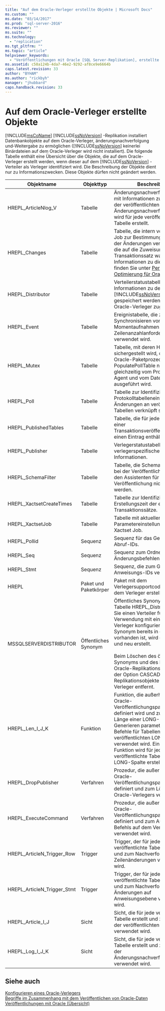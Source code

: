 ```yaml
---
title: "Auf dem Oracle-Verleger erstellte Objekte | Microsoft Docs"
ms.custom: ""
ms.date: "03/14/2017"
ms.prod: "sql-server-2016"
ms.reviewer: ""
ms.suite: ""
ms.technology: 
  - "replication"
ms.tgt_pltfrm: ""
ms.topic: "article"
helpviewer_keywords: 
  - "Veröffentlichungen mit Oracle [SQL Server-Replikation], erstellte Objekte"
ms.assetid: c58a124b-4da7-46e2-9292-af8ce9e6664b
caps.latest.revision: 33
author: "BYHAM"
ms.author: "rickbyh"
manager: "jhubbard"
caps.handback.revision: 33
---
```

# Auf dem Oracle-Verleger erstellte Objekte
  [!INCLUDE[msCoName](../../../includes/msconame-md.md)] [!INCLUDE[ssNoVersion](../../../includes/ssnoversion-md.md)] -Replikation installiert Datenbankobjekte auf dem Oracle-Verleger, änderungsnachverfolgung und-Weitergabe zu ermöglichen ([!INCLUDE[ssNoVersion](../../../includes/ssnoversion-md.md)] keinerlei Binärdateien auf dem Oracle-Verleger wird nicht installiert). Die folgende Tabelle enthält eine Übersicht über die Objekte, die auf dem Oracle-Verleger erstellt werden, wenn dieser auf dem [!INCLUDE[ssNoVersion](../../../includes/ssnoversion-md.md)] -Verteiler als Verleger identifiziert wird. Die Beschreibung der Objekte dient nur zu Informationszwecken. Diese Objekte dürfen nicht geändert werden.  
  
|Objektname|Objekttyp|Beschreibung|  
|-----------------|-----------------|-----------------|  
|HREPL_ArticleNlog_V|Tabelle|Änderungsnachverfolgungstabelle mit Informationen zu Änderungen der veröffentlichten Tabelle. Eine Änderungsnachverfolgungstabelle wird für jede veröffentlichte Tabelle erstellt.|  
|HREPL_Changes|Tabelle|Tabelle, die intern vom Xactset Job zur Bestimmung der Anzahl der Änderungen verwendet wird, die auf die Zuweisung zu einem Transaktionssatz warten. Weitere Informationen zu diesem Auftrag finden Sie unter [Performance-Optimierung für Oracle-Verleger](../../../relational-databases/replication/non-sql/performance-tuning-for-oracle-publishers.md).|  
|HREPL_Distributor|Tabelle|Verteilerstatustabelle, in der die Informationen zu dem [!INCLUDE[ssNoVersion](../../../includes/ssnoversion-md.md)] -Verteiler gespeichert werden, der dem Oracle-Verleger zugeordnet ist.|  
|HREPL_Event|Tabelle|Ereignistabelle, die zum Synchronisieren von Momentaufnahmen und Zeilenanzahlanforderungen verwendet wird.|  
|HREPL_Mutex|Tabelle|Tabelle, mit deren Hilfe sichergestellt wird, dass die Oracle-Paketprozedur PopulatePollTable nicht gleichzeitig vom Protokolllese-Agent und vom Datenbankauftrag ausgeführt wird.|  
|HREPL_Poll|Tabelle|Tabelle zur Identifizierung der Protokolltabelleneinträge, die mit Änderungen an veröffentlichten Tabellen verknüpft sind.|  
|HREPL_PublishedTables|Tabelle|Tabelle, die für jeden Artikel in einer Transaktionsveröffentlichung einen Eintrag enthält.|  
|HREPL_Publisher|Tabelle|Verlegerstatustabelle mit verlegerspezifischen Informationen.|  
|HREPL_SchemaFilter|Tabelle|Tabelle, die Schemas enthält, die bei der Veröffentlichung durch den Assistenten für neue Veröffentlichung nicht angezeigt werden.|  
|HREPL_XactsetCreateTimes|Tabelle|Tabelle zur Identifizierung der Erstellungszeit der einzelnen Transaktionssätze.|  
|HREPL_XactsetJob|Tabelle|Tabelle mit aktuellen Parametereinstellungen für den Xactset Job.|  
|HREPL_Pollid|Sequenz|Sequenz für das Generieren von Abruf-IDs.|  
|HREPL_Seq|Sequenz|Sequenz zum Ordnen von Änderungsbefehlen.|  
|HREPL_Stmt|Sequenz|Sequenz, die zum Generieren der Anweisungs-IDs verwendet wird.|  
|HREPL|Paket und Paketkörper|Paket mit dem Verlegersupportcode, das auf dem Verleger erstellt wird.|  
|MSSQLSERVERDISTRIBUTOR|Öffentliches Synonym|Öffentliches Synonym für die Tabelle HREPL_Distributor. Wenn Sie einen Verteiler für die Verwendung mit einem Oracle-Verleger konfigurieren und dieses Synonym bereits in der Datenbank vorhanden ist, wird es gelöscht und neu erstellt.<br /><br /> Beim Löschen des öffentlichen Synonyms und des konfigurierten Oracle-Replikationsbenutzers mit der Option CASCADE werden alle Replikationsobjekte vom Oracle-Verleger entfernt.|  
|HREPL_Len_I_J_K|Funktion|Funktion, die außerhalb des Oracle-Veröffentlichungspaketcodes definiert wird und zur Abfrage der Länge einer LONG-Spalte (beim Generieren parametrisierter Befehle für Tabellen mit veröffentlichten LONG-Spalten) verwendet wird. Eine solche Funktion wird für jede veröffentlichte Tabelle mit einer LONG-Spalte erstellt.|  
|HREPL_DropPublisher|Verfahren|Prozedur, die außerhalb des Oracle-Veröffentlichungspaketcodes definiert und zum Löschen des Oracle-Verlegers verwendet wird.|  
|HREPL_ExecuteCommand|Verfahren|Prozedur, die außerhalb des Oracle-Veröffentlichungspaketcodes definiert und zum Ausführen eines Befehls auf dem Verleger verwendet wird.|  
|HREPL_ArticleN_Trigger_Row|Trigger|Trigger, der für jede veröffentlichte Tabelle generiert und zum Nachverfolgen von Zeilenänderungen verwendet wird.|  
|HREPL_ArticleN_Trigger_Stmt|Trigger|Trigger, der für jede veröffentlichte Tabelle generiert und zum Nachverfolgen der Änderungen auf Anweisungsebene verwendet wird.|  
|HREPL_Article_I_J|Sicht|Sicht, die für jede veröffentlichte Tabelle erstellt und zum Abfragen der veröffentlichten Tabelle verwendet wird.|  
|HREPL_Log_I_J_K|Sicht|Sicht, die für jede veröffentlichte Tabelle erstellt und zum Abfragen der Änderungsnachverfolgungstabelle verwendet wird.|  
  
## Siehe auch  
 [Konfigurieren eines Oracle-Verlegers](../../../relational-databases/replication/non-sql/configure-an-oracle-publisher.md)   
 [Begriffe im Zusammenhang mit dem Veröffentlichen von Oracle-Daten](../../../relational-databases/replication/non-sql/glossary-of-terms-for-oracle-publishing.md)   
 [Veröffentlichungen mit Oracle (Übersicht)](../../../relational-databases/replication/non-sql/oracle-publishing-overview.md)  
  
  